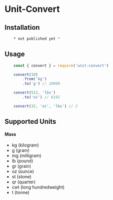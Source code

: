 # Unit-Convert
## Installation
```bash
    * not published yet *
```
## Usage
```ts
    const { convert } = require('unit-convert')

    convert(10)
        .from('kg')
        .to('g') // 10000

    convert(512, 'lbs')
        .to('oz') // 8192

    convert(32, 'oz', 'lbs') // 2
```
## Supported Units
#### Mass
* kg (kilogram)
* g (gram)
* mg (milligram)
* lb (pound)
* gr (grain)
* oz (ounce)
* st (stone)
* qr (quarter)
* cwt (long hundredweight)
* t (tonne)